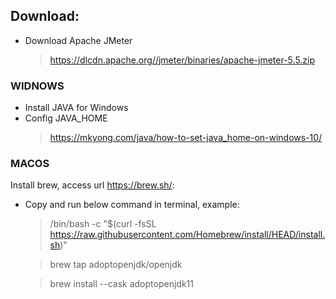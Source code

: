 ## Download:

- Download Apache JMeter

  > https://dlcdn.apache.org//jmeter/binaries/apache-jmeter-5.5.zip

### WIDNOWS

- Install JAVA for Windows
- Config JAVA_HOME
  > https://mkyong.com/java/how-to-set-java_home-on-windows-10/

### MACOS

Install brew, access url https://brew.sh/:

- Copy and run below command in terminal, example:

  > /bin/bash -c "$(curl -fsSL https://raw.githubusercontent.com/Homebrew/install/HEAD/install.sh)"

  > brew tap adoptopenjdk/openjdk

  > brew install --cask adoptopenjdk11

